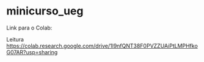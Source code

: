 # minicurso_ueg

Link para o Colab:

Leitura
https://colab.research.google.com/drive/1l9nfQNT38F0PVZZUAiPtLMPHfkoG07AR?usp=sharing
